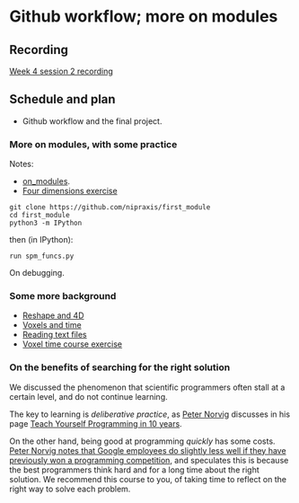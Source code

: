 # Github workflow; more on modules

## Recording

[Week 4 session 2 recording](https://numfocus-org.zoom.us/rec/share/konU2x4UxxWKaIp5vSsf35xFPoEn0Pay8qhFSd-VbDMyE-z-jlVVrpv6oZhDzKw.uUltJwqOxFKlhFnP)

## Schedule and plan

* Github workflow and the final project.

### More on modules, with some practice

Notes:

* [on_modules](https://textbook.nipraxis.org/on_modules).
* [Four dimensions
  exercise](https://mybinder.org/v2/gh/nipraxis/summer-2023/main?urlpath=tree/four_dimensions/four_dimensions.ipynb)

```
git clone https://github.com/nipraxis/first_module
cd first_module
python3 -m IPython
```

then (in IPython):

```
run spm_funcs.py
```

On debugging.

### Some more background

* [Reshape and 4D](https://textbook.nipraxis.org/reshape_and_4d)
* [Voxels and time](https://textbook.nipraxis.org/voxels_by_time)
* [Reading text files](https://textbook.nipraxis.org/reading_text)
* [Voxel time course
  exercise](https://mybinder.org/v2/gh/nipraxis/summer-2023/main?urlpath=tree/first_activation_exercise/first_activation.ipynb)

### On the benefits of searching for the right solution

We discussed the phenomenon that scientific programmers often stall at
a certain level, and do not continue learning.

The key to learning is *deliberative practice*, as [Peter
Norvig](https://en.wikipedia.org/wiki/Peter_Norvig) discusses in his page
[Teach Yourself Programming in 10 years](https://www.norvig.com/21-days.html).

On the other hand, being good at programming *quickly* has some costs. [Peter
Norvig notes that Google employees do slightly less well if they have
previously won a programming
competition](https://www.youtube.com/watch?v=DdmyUZCl75s), and speculates this
is because the best programmers think hard and for a long time about the right
solution.  We recommend this course to you, of taking time to reflect on the
right way to solve each problem.
